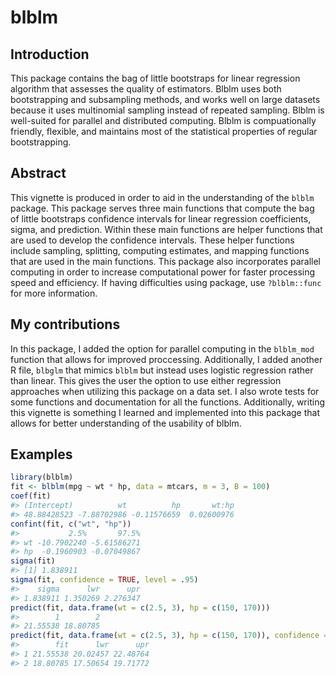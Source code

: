 # blblm

## Introduction
This package contains the bag of little bootstraps for linear regression algorithm that assesses the quality of estimators. Blblm uses both bootstrapping and subsampling methods, and works well on large datasets because it uses multinomial sampling instead of repeated sampling. Blblm is well-suited for parallel and distributed computing. Blblm is compuationally friendly, flexible, and maintains most of the statistical properties of regular bootstrapping. 

## Abstract 
This vignette is produced in order to aid in the understanding of the `blblm` package. This package serves three main functions that compute the bag of little bootstraps confidence intervals for linear regression coefficients, sigma, and prediction. Within these main functions are helper functions that are used to develop the confidence intervals. These helper functions include sampling, splitting, computing estimates, and mapping functions that are used in the main functions. This package also incorporates parallel computing in order to increase computational power for faster processing speed and efficiency. If having difficulties using package, use `?blblm::func` for more information.

## My contributions
In this package, I added the option for parallel computing in the `blblm_mod` function that allows for improved proccessing. Additionally, I added another R file, `blbglm` that mimics `blblm` but instead uses logistic regression rather than linear. This gives the user the option to use either regression approaches when utilizing this package on a data set. I also wrote tests for some functions and documentation for all the functions. Additionally, writing this vignette is something I learned and implemented into this package that allows for better understanding of the usability of blblm. 


<!-- badges: start -->
<!-- badges: end -->

## Examples

``` r
library(blblm)
fit <- blblm(mpg ~ wt * hp, data = mtcars, m = 3, B = 100)
coef(fit)
#> (Intercept)          wt          hp       wt:hp 
#> 48.88428523 -7.88702986 -0.11576659  0.02600976
confint(fit, c("wt", "hp"))
#>           2.5%       97.5%
#> wt -10.7902240 -5.61586271
#> hp  -0.1960903 -0.07049867
sigma(fit)
#> [1] 1.838911
sigma(fit, confidence = TRUE, level = .95)
#>    sigma      lwr      upr 
#> 1.838911 1.350269 2.276347
predict(fit, data.frame(wt = c(2.5, 3), hp = c(150, 170)))
#>        1        2 
#> 21.55538 18.80785
predict(fit, data.frame(wt = c(2.5, 3), hp = c(150, 170)), confidence = TRUE)
#>        fit      lwr      upr
#> 1 21.55538 20.02457 22.48764
#> 2 18.80785 17.50654 19.71772
```
